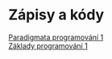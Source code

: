 # Zápisy a kódy
[Paradigmata programování 1](https://github.com/vyralex/school/tree/master/PAPR1)<br>
[Základy programování 1](https://github.com/vyralex/school/tree/master/ZP1)
